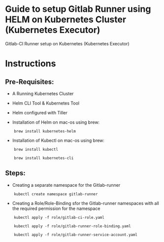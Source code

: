 # Guide to setup Gitlab Runner using HELM on Kubernetes Cluster (Kubernetes Executor)
Gitlab-CI Runner setup on Kubernetes (Kubernetes Executor)


# Instructions

## Pre-Requisites:
- A Running Kubernetes Cluster
- Helm CLI Tool & Kubernetes Tool
- Helm configured with Tiller



- Installation of Helm on mac-os using brew:
```
    brew install kubernetes-helm
```

- Installation of Kubectl on mac-os using brew:
```
    brew install kubectl

    brew install kubernetes-cli
```

## Steps:

- Creating a separate namespace for the Gitlab-runner
```
    kubectl create namespace gitlab-runner
```
- Creating a Role/Role-Binding sfor the Gitlab-runner namespaces with all the required permission for the namespace
```
    kubectl apply -f role/gitlab-ci-role.yaml

    kubectl apply -f role/gitlab-runner-role-binding.yaml

    kubectl apply -f role/gitlab-runner-service-account.yaml
```

